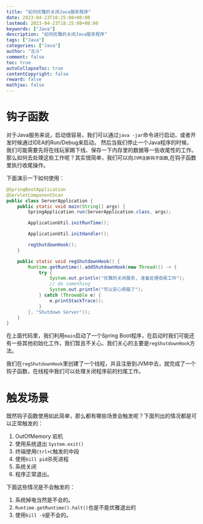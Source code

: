 ```yaml
---
title: "如何优雅的关闭Java服务程序"
date: 2023-04-23T18:25:08+08:00
lastmod: 2023-04-23T18:25:08+08:00
keywords: ["Java"]
description: "如何优雅的关闭Java服务程序"
tags: ["Java"]
categories: ["Java"]
author: "北斗"
comment: false
toc: true
autoCollapseToc: true
contentCopyright: false
reward: false
mathjax: false
---
```



# 钩子函数
对于Java服务来说，启动很容易，我们可以通过`java -jar`命令进行启动，或者开发时候通过IDEA的Run/Debug来启动。
然后当我们停止一个Java程序的时候，我们可能需要先将在线玩家踢下线、保存一下内存里的数据等一些收尾性的工作。那么如何去处理这些工作呢？其实很简单，我们可以向`JVM注册钩子函数`,在钩子函数里执行收尾操作。

下面演示一下如何使用：
```java
@SpringBootApplication
@ServletComponentScan
public class ServerApplication {
    public static void main(String[] args) {
        SpringApplication.run(ServerApplication.class, args);

        ApplicationUtil.initRunTime();

        ApplicationUtil.initHandler();

        regShutdownHook();
    }

    public static void regShutdownHook() {
        Runtime.getRuntime().addShutdownHook(new Thread(() -> {
            try {
                System.out.println("优雅的关闭服务, 准备处理收尾工作");
                // do something
                System.out.println("可以安心停服了");
            } catch (Throwable e) {
                e.printStackTrace();
            }
        }, "Shutdown Server"));
    }
}

```
在上面代码里，我们利用`main`启动了一个Spring Boot程序，在启动时我们可能还有一些其他初始化工作，我们暂且不关心。我们关心的主要是`regShutdownHook`方法。

我们在`regShutdownHook`里创建了一个线程，并且注册到JVM中去，就完成了一个钩子函数，在线程中我们可以处理关闭程序前的扫尾工作。

# 触发场景

既然钩子函数使用如此简单，那么都有哪些场景会触发呢？下面列出的情况都是可以正常触发的：
1. OutOfMemory 宕机
2. 使用系统退出 `System.exit()`
3. 终端使用`Ctrl+C`触发的中段
4. 使用`kill pid`杀死进程
5. 系统关闭
6. 程序正常退出。

下面这些情况是不会触发的：
1. 系统掉电当然是不会的。
2. `Runtime.getRuntime().halt()`也是不能优雅退出的
3. 使用`kill -9`是不会的。

